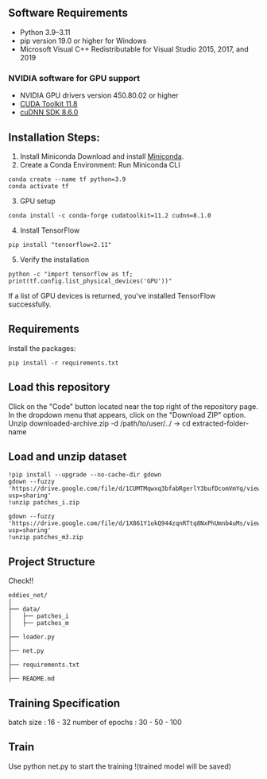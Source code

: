 ## Software Requirements

- Python 3.9–3.11
- pip version 19.0 or higher for Windows
- Microsoft Visual C++ Redistributable for Visual Studio 2015, 2017, and 2019 
### NVIDIA software for GPU support
- NVIDIA GPU drivers version 450.80.02 or higher
- [CUDA Toolkit 11.8](https://developer.nvidia.com/cuda-11-8-0-download-archive)
- [cuDNN SDK 8.6.0](https://developer.nvidia.com/rdp/cudnn-archive)

## Installation Steps:
1. Install Miniconda 
Download and install [Miniconda](https://docs.conda.io/projects/miniconda/en/latest/index.html).
2. Create a Conda Environment: 
Run Miniconda CLI
```
conda create --name tf python=3.9
conda activate tf
```
3. GPU setup 
```
conda install -c conda-forge cudatoolkit=11.2 cudnn=8.1.0
```
4. Install TensorFlow 
```
pip install "tensorflow<2.11" 
```
5. Verify the installation 
```
python -c "import tensorflow as tf; print(tf.config.list_physical_devices('GPU'))"
```
If a list of GPU devices is returned, you've installed TensorFlow successfully.

## Requirements
Install the packages:
```
pip install -r requirements.txt
```
## Load this repository
Click on the "Code" button located near the top right of the repository page. In the dropdown menu that appears, click on the "Download ZIP" option. 
Unzip  downloaded-archive.zip -d /path/to/user/../  ->  cd extracted-folder-name

## Load and unzip dataset 
```
!pip install --upgrade --no-cache-dir gdown
gdown --fuzzy 'https://drive.google.com/file/d/1CUMTMqwxq3bfabRgerlY3bufDcomVmYq/view?usp=sharing'
!unzip patches_i.zip
```
```
gdown --fuzzy 'https://drive.google.com/file/d/1X861Y1okQ944zqnRTtq8NxPhUmnb4uMs/view?usp=sharing'
!unzip patches_m3.zip
```
## Project Structure
Check!!
```
eddies_net/
│
├── data/
│   ├── patches_i
│   ├── patches_m
│
├── loader.py
│
├── net.py
│
├── requirements.txt
│
├── README.md
```
## Training Specification
batch size : 16 - 32 
number of epochs : 30 - 50 - 100 

## Train
Use python net.py to start the training !(trained model will be saved)

